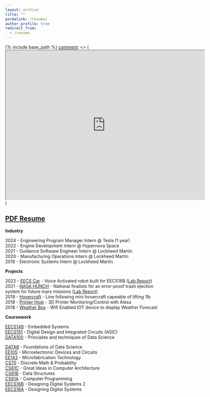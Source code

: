```yaml
---
layout: archive
title: ""
permalink: /resume/
author_profile: true
redirect_from:
  - /resume
---
```


[comment]: <> (<meta http-equiv="refresh" content="0; url=https://drive.google.com/file/d/1YTDmHMF5yKJwjE9xgHRStzbapqTyWHEv/view?usp=sharing" />)

{% include base_path %}
[comment]: <> (<iframe src="https://drive.google.com/file/d/1YTDmHMF5yKJwjE9xgHRStzbapqTyWHEv/preview" width="640" height="480" allow="autoplay"></iframe>)


## [PDF Resume](https://drive.google.com/file/d/1YTDmHMF5yKJwjE9xgHRStzbapqTyWHEv/view?usp=sharing)

**Industry**

2024 - Engineering Program Manager Intern @ Tesla (1 year) <br /> 
2022 - Engine Development Intern @ Hypernova Space <br />
2021 - Guidance Software Engineer Intern @ Lockheed Martin <br />
2020 - Manufacturing Operations Intern @ Lockheed Martin <br />
2019 - Electronic Systems Intern @ Lockheed Martin <br />

**Projects**

2022 - [EECS Car](https://www.youtube.com/watch?v=jPMRPUR4HCE&t=8s) - Voice Activated robot built for EECS16B ([Lab Report](https://drive.google.com/file/d/1c4uVCUPXseaGs5FRi70SFt2Vvlqbobnt/view?usp=sharing)) <br />
2021 - [NASA HUNCH](https://www.youtube.com/watch?v=zbE-eBxWh30&t=764s)  - National finalists for an error-proof trash ejection system for future mars missions ([Lab Report](https://docs.google.com/document/d/1-ZcvsDcg-IvvyyCB2RBFO6jRZ9-qAQk34J8LLBk2R_s/edit?usp=sharing)) <br />
2019 - [Hovercraft](https://www.hackster.io/milesnash_/autonomous-line-following-hovercraft-61db44) - Line following mini hovercraft capeable of lifting 1lb <br />
2018 - [Printer Host](https://www.hackster.io/milesnash_/3d-printer-monitoring-with-alexa-and-arduino-024292) - 3D Printer Monitoring/Control with Alexa  <br />
2018 - [Weather Box](https://www.hackster.io/milesnash_/multi-functional-display-for-weather-time-and-date-0827ca) - Wifi Enabled IOT device to display Weather Forecast <br />

**Coursework**

[EECS149](https://www2.eecs.berkeley.edu/Courses/EECS149/) - Embedded Systems<br />
[EECS151](https://www2.eecs.berkeley.edu/Courses/EECS151/) - Digital Design and Integrated Circuits (ASIC) <br />
[DATA100](https://ds100.org/fa24/) - Principles and techniques of Data Science <br />

[DATA8](https://www.data8.org/fa24/) - Foundations of Data Science <br />
[EE105](https://www2.eecs.berkeley.edu/Courses/EE105/) -  Microelectronic Devices and Circuits <br />
[EE143](https://www2.eecs.berkeley.edu/Courses/EE143/) - Microfabrication Technology <br />
[CS70](https://www2.eecs.berkeley.edu/Courses/CS70/) - Discrete Math & Probability <br />
[CS61C](https://www2.eecs.berkeley.edu/Courses/CS61C/) - Great Ideas in Computer Architecture <br />
[CS61B](https://www2.eecs.berkeley.edu/Courses/CS61B/) - Data Structures <br />
[CS61A](https://www2.eecs.berkeley.edu/Courses/CS61A/) - Computer Programming <br />
[EECS16B](https://www2.eecs.berkeley.edu/Courses/EECS16B/) - Designing Digital Systems 2 <br />
[EECS16A](https://www2.eecs.berkeley.edu/Courses/EECS16A/) - Designing Digital Systems 




